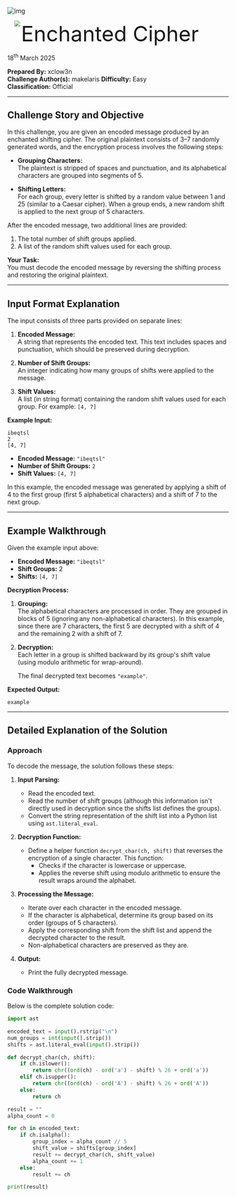 ![img](https://github.com/hackthebox/writeup-templates/raw/master/challenge/assets/images/banner.png)

<img src="https://github.com/hackthebox/writeup-templates/raw/master/challenge/assets/images/htb.png" style="margin-left: 20px; zoom: 80%;" align=left />  <font size='20'>Enchanted Cipher</font>

18<sup>th</sup> March 2025

**Prepared By:** xclow3n  
**Challenge Author(s):** makelaris
**Difficulty:** Easy  
**Classification:** Official

---

## Challenge Story and Objective

In this challenge, you are given an encoded message produced by an enchanted shifting cipher. The original plaintext consists of 3–7 randomly generated words, and the encryption process involves the following steps:

- **Grouping Characters:**  
  The plaintext is stripped of spaces and punctuation, and its alphabetical characters are grouped into segments of 5.
  
- **Shifting Letters:**  
  For each group, every letter is shifted by a random value between 1 and 25 (similar to a Caesar cipher). When a group ends, a new random shift is applied to the next group of 5 characters.
  
After the encoded message, two additional lines are provided:
1. The total number of shift groups applied.
2. A list of the random shift values used for each group.

**Your Task:**  
You must decode the encoded message by reversing the shifting process and restoring the original plaintext.

---

## Input Format Explanation

The input consists of three parts provided on separate lines:

1. **Encoded Message:**  
   A string that represents the encoded text. This text includes spaces and punctuation, which should be preserved during decryption.
   
2. **Number of Shift Groups:**  
   An integer indicating how many groups of shifts were applied to the message.
   
3. **Shift Values:**  
   A list (in string format) containing the random shift values used for each group. For example: `[4, 7]`

**Example Input:**

```
ibeqtsl
2
[4, 7]
```

- **Encoded Message:** `"ibeqtsl"`
- **Number of Shift Groups:** `2`
- **Shift Values:** `[4, 7]`

In this example, the encoded message was generated by applying a shift of 4 to the first group (first 5 alphabetical characters) and a shift of 7 to the next group.

---

## Example Walkthrough

Given the example input above:

- **Encoded Message:** `"ibeqtsl"`
- **Shift Groups:** 2  
- **Shifts:** `[4, 7]`

**Decryption Process:**

1. **Grouping:**  
   The alphabetical characters are processed in order. They are grouped in blocks of 5 (ignoring any non-alphabetical characters). In this example, since there are 7 characters, the first 5 are decrypted with a shift of 4 and the remaining 2 with a shift of 7.
   
2. **Decryption:**  
   Each letter in a group is shifted backward by its group's shift value (using modulo arithmetic for wrap-around).
   
   The final decrypted text becomes `"example"`.

**Expected Output:**

```
example
```

---

## Detailed Explanation of the Solution

### Approach

To decode the message, the solution follows these steps:

1. **Input Parsing:**
   - Read the encoded text.
   - Read the number of shift groups (although this information isn't directly used in decryption since the shifts list defines the groups).
   - Convert the string representation of the shift list into a Python list using `ast.literal_eval`.

2. **Decryption Function:**
   - Define a helper function `decrypt_char(ch, shift)` that reverses the encryption of a single character. This function:
     - Checks if the character is lowercase or uppercase.
     - Applies the reverse shift using modulo arithmetic to ensure the result wraps around the alphabet.

3. **Processing the Message:**
   - Iterate over each character in the encoded message.
   - If the character is alphabetical, determine its group based on its order (groups of 5 characters).
   - Apply the corresponding shift from the shift list and append the decrypted character to the result.
   - Non-alphabetical characters are preserved as they are.

4. **Output:**
   - Print the fully decrypted message.

### Code Walkthrough

Below is the complete solution code:

```python
import ast

encoded_text = input().rstrip("\n")
num_groups = int(input().strip())
shifts = ast.literal_eval(input().strip())

def decrypt_char(ch, shift):
    if ch.islower():
        return chr((ord(ch) - ord('a') - shift) % 26 + ord('a'))
    elif ch.isupper():
        return chr((ord(ch) - ord('A') - shift) % 26 + ord('A'))
    else:
        return ch

result = ""
alpha_count = 0

for ch in encoded_text:
    if ch.isalpha():
        group_index = alpha_count // 5
        shift_value = shifts[group_index]
        result += decrypt_char(ch, shift_value)
        alpha_count += 1
    else:
        result += ch

print(result)
```